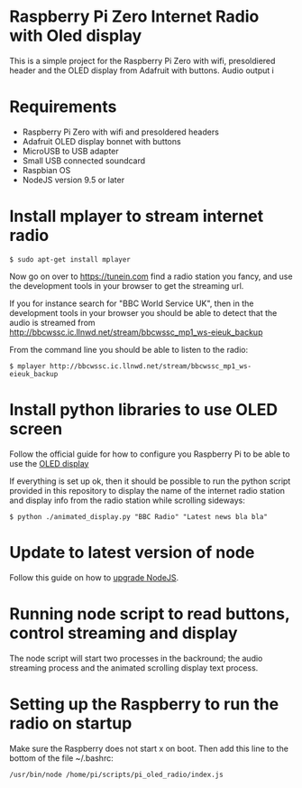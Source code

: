 Raspberry Pi Zero Internet Radio with Oled display
==================================================

 This is a simple project for the Raspberry Pi Zero with wifi, presoldiered header and the OLED display from Adafruit with buttons. Audio output i

# Requirements

 - Raspberry Pi Zero with wifi and presoldered headers
 - Adafruit OLED display bonnet with buttons
 - MicroUSB to USB adapter
 - Small USB connected soundcard
 - Raspbian OS
 - NodeJS version 9.5 or later

# Install mplayer to stream internet radio

```
$ sudo apt-get install mplayer
```

Now go on over to https://tunein.com find a radio station you fancy,
and use the development tools in your browser to get the streaming url.

If you for instance search for "BBC World Service UK", then in the
development tools in your browser you should be able to detect that
the audio is streamed from http://bbcwssc.ic.llnwd.net/stream/bbcwssc_mp1_ws-eieuk_backup

From the command line you should be able to listen to the radio:

```
$ mplayer http://bbcwssc.ic.llnwd.net/stream/bbcwssc_mp1_ws-eieuk_backup
```


# Install python libraries to use OLED screen

Follow the official guide for how to configure you Raspberry Pi to be able to use the [OLED display](https://learn.adafruit.com/adafruit-128x64-oled-bonnet-for-raspberry-pi/overview)

If everything is set up ok, then it should be possible to run the
python script provided in this repository to display the name of
the internet radio station and display info from the radio station
while scrolling sideways:

```
$ python ./animated_display.py "BBC Radio" "Latest news bla bla"
```

# Update to latest version of node

Follow this guide on how to [upgrade NodeJS](http://thisdavej.com/upgrading-to-more-recent-versions-of-node-js-on-the-raspberry-pi/).

# Running node script to read buttons, control streaming and display

The node script will start two processes in the backround; the audio
streaming process and the animated scrolling display text process.

# Setting up the Raspberry to run the radio on startup

Make sure the Raspberry does not start x on boot. Then add this line to
the bottom of the file ~/.bashrc:

```
/usr/bin/node /home/pi/scripts/pi_oled_radio/index.js
```


